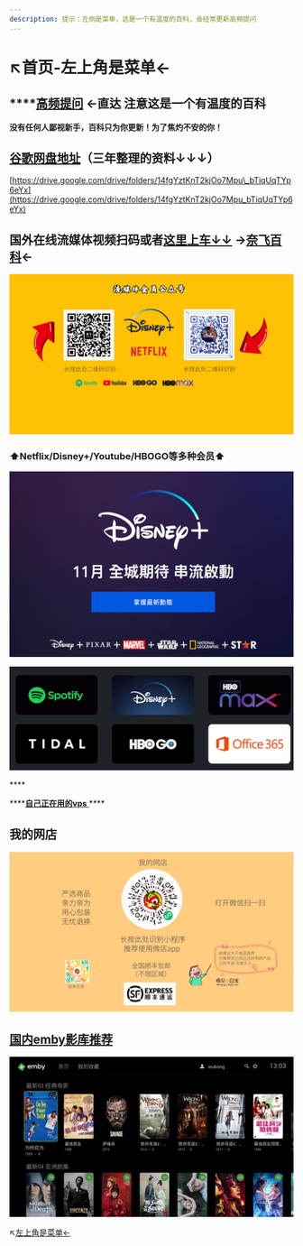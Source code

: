 ```yaml
---
description: 提示：左侧是菜单，这是一个有温度的百科，会经常更新高频提问
---
```


# ↖️首页-左上角是菜单←

##  ****[**高频提问**](gao-pin-ti-wen.md) **←直达 注意这是一个有温度的百科** 

**没有任何人鄙视新手，百科只为你更新！为了焦灼不安的你！**

## [谷歌网盘地址](https://drive.google.com/drive/folders/14fgYztKnT2kjOo7Mpu_bTiqUqTYp6eYx)（三年整理的资料↓↓↓）

[https://drive.google.com/drive/folders/14fgYztKnT2kjOo7Mpu\_bTiqUqTYp6eYx](https://drive.google.com/drive/folders/14fgYztKnT2kjOo7Mpu_bTiqUqTYp6eYx)

## 国外在线流媒体视频扫码或者[这里上车↓↓](https://naifei.pro/m/?rid=1p5c6) →[奈飞百科](nai-fei-ying-pian-tui-jian.md)←

![](.gitbook/assets/liu-mei-ti-he-zu-%20%281%29.png)

### ⬆️Netflix/Disney+/Youtube/HBOGO等多种会员⬆️

![11&#x6708;&#x8FEA;&#x58EB;&#x5C3C;&#x6D41;&#x5A92;&#x4F53;&#x5C06;&#x767B;&#x9646;&#x6E2F;&#x53F0;&#x5730;&#x533A;](.gitbook/assets/jie-ping-20210831-xia-wu-9.07.30.png)

![](.gitbook/assets/jie-ping-20210831-xia-wu-9.35.08.png)

\*\*\*\*

\*\*\*\*[**自己正在用的vps** ](https://dler.best/auth/register?affid=74522)\*\*\*\*

## **我的网店**

![](.gitbook/assets/wo-de-wang-dian-.png)

## [国内emby影库推荐](emby-ying-ku-tui-jian-kuo-he-guo-nei.md)

![](.gitbook/assets/image%20%2814%29.png)

↖️[左上角是菜单←](gao-pin-ti-wen.md)

